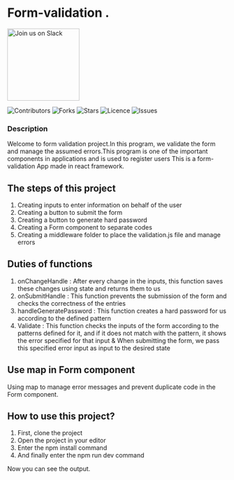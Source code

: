# Form-validation .

<a href="https://join.slack.com/t/ngc-goz8665/shared_invite/zt-r01kumfq-dQUT3c95BxEP_fnk4yJFfQ">
<img alt="Join us on Slack" src="https://raw.githubusercontent.com/netlify/netlify-cms/master/website/static/img/slack.png" width="165"/>
</a>

![Contributors](https://img.shields.io/github/contributors/larymak/Form-validation?style=plastic)
![Forks](https://img.shields.io/github/forks/larymak/Form-validation)
![Stars](https://img.shields.io/github/stars/larymak/Form-validation)
![Licence](https://img.shields.io/github/license/larymak/Form-validation)
![Issues](https://img.shields.io/github/issues/larymak/Form-validation)

### Description

Welcome to form validation project.In this program, we validate the form and manage the assumed errors.This program is one of the important components in applications and is used to register users
This is a form-validation App made in react framework.

## The steps of this project

1. Creating inputs to enter information on behalf of the user
2. Creating a button to submit the form
3. Creating a button to generate hard password
4. Creating a Form component to separate codes
5. Creating a middleware folder to place the validation.js file and manage errors

## Duties of functions

1. onChangeHandle : After every change in the inputs, this function saves these changes using state and returns them to us
2. onSubmitHandle :
   This function prevents the submission of the form and checks the correctness of the entries
3. handleGeneratePassword : This function creates a hard password for us according to the defined pattern
4. Validate : This function checks the inputs of the form according to the patterns defined for it, and if it does not match with the pattern, it shows the error specified for that input & When submitting the form, we pass this specified error input as input to the desired state

## Use map in Form component

Using map to manage error messages and prevent duplicate code in the Form component.

## How to use this project?

1. First, clone the project
2. Open the project in your editor
3. Enter the npm install command
4. And finally enter the npm run dev command

Now you can see the output.
